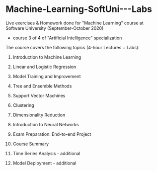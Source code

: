 # Machine-Learning-SoftUni---Labs

Live exercises & Homework done for "Machine Learning" course at Software University (September-October 2020) 
- course 3 of 4 of "Artificial Intelligence" specialization

The course covers the following topics (4-hour Lectures + Labs):

1.	Introduction to Machine Learning
2.	Linear and Logistic Regression
3.	Model Training and Improvement
4.	Tree and Ensemble Methods
5.	Support Vector Machines
6.	Clustering
7.	Dimensionality Reduction
8.  Introduction to Neural Networks
8.	Exam Preparation: End-to-end Project
9.	Course Summary

10. Time Series Analysis - additional
11. Model Deployment - additional
